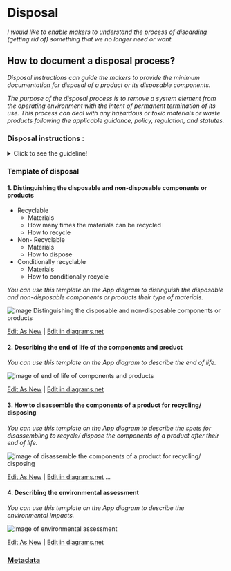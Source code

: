 # **Disposal**

*I would like to enable makers to understand the process of discarding (getting rid of) something that we no longer need or want.* 

## **How to document a disposal process?**

*Disposal instructions can guide the makers to provide the minimum documentation for disposal of a product or its disposable components.*

*The purpose of the disposal process is to remove a system element from the operating environment with the intent of permanent termination of its use. This process can deal with any hazardous or toxic materials or waste products following the applicable guidance, policy, regulation, and statutes.*

 ### **Disposal instructions :** 
<details>
  <summary>Click to see the guideline!</summary>
 
  - **Definition:** *Disposal instructions identify the process of removing a system or its component, ensuring the proper handling of any environmentally sensitive materials, and sending the remainder to surplus storage or sale.*


```
What does comprise the documentation of disposal instructions?

 1. Distinguishing the disposable and non-disposable components or products
   - Recyclable: a process of turning waste into another form of new and reusable materials
      - Identifying the material of disposable components or products.
         - Disposable products are most often made from
            - Polystyrene 
            - Cotton
            - etc.
     - Determining what material can recycle many times
     - How to recycle the components or products and their type of materials?
   - Non-recyclable: the components or products that design for single-use, which means they get discarded immediately after use.
      - Identifying the material of components or products.
         - Textiles
         - Ceramics
         - Etc.
      - How to dispose the non-recyclable components or products and their type of materials?
         - Incineration: This type of waste disposal involves the dumping off method where you eliminate waste materials via combustion.
         - Landfill: It involves collecting, transporting, dumping, and burying waste in a designated land.
   - Conditionally recyclable: this tells you if any additional steps are required before recycling the component or product.
      - Identifying the conditional recyclable materials 
      - How to conditionally recycle the components or products and their type of materials?
 2. Identify the product lifespan for disposing or recycling
 3. How to disassemble the components a product for recycling/disposing?
 4. Describing the environmental assessment: it is the assessment of the environmental consequences of disposing or recycling a product before the decision to move forward with the proposed action.
   - The negative consequences of disposable products on the environment if sustainability isn't factored into disposal options.
   - How to select the disposal or recycling process to have a less environmental impact?
 
How to visualize the process of disposal? 
 1. Images 
 2. Videos 
```
</details>

### Template of disposal
 
 #### 1. Distinguishing the disposable and non-disposable components or products
  * Recyclable 
     * Materials
     * How many times the materials can be recycled
     * How to recycle 
  * Non- Recyclable
      * Materials
      * How to dispose
  * Conditionally recyclable
     * Materials
     * How to conditionally recycle

 *You can use this template on the App diagram to distinguish the disposable and non-disposable components or products their type of materials.*
 
 ![image Distinguishing the disposable and non-disposable components or products](https://github.com/OPEN-NEXT/WP2.3.-Workspace-for-documentation-of-OSH-design-reuse/blob/main/Sources/Images/Disposal.jpg)

 <a href="https://app.diagrams.net/#Hamerezoji1362%2Fdrawio-github%2Fmaster%2FDisposal.drawio" target="_blank">Edit As New</a> | <a href="https://app.diagrams.net/#Hamerezoji1362%2Fdrawio-github%2Fmaster%2FDisposal.png">Edit in diagrams.net</a>
 
 #### 2. Describing the end of life of the components and product 
 
  *You can use this template on the App diagram to describe the end of life.*
 
 ![image of end of life of components and products](https://github.com/OPEN-NEXT/WP2.3.-Workspace-for-documentation-of-OSH-design-reuse/blob/main/Sources/Images/End%20of%20life%20of%20product%20and%20components%20.jpg)

 <a href="https://app.diagrams.net/#Hamerezoji1362%2Fdrawio-github%2Fmaster%2FEnd%20of%20life%20of%20product%20and%20components%20.drawio">Edit As New</a> | <a href="https://app.diagrams.net/#Hamerezoji1362%2Fdrawio-github%2Fmaster%2F%20End%20of%20life%20of%20product%20and%20components%20.png">Edit in diagrams.net</a>

 #### 3. How to disassemble the components of a product for recycling/ disposing
 
   *You can use this template on the App diagram to describe the spets for disassembling to recycle/ dispose the components of a product after their end of life.*
 
 ![image of disassemble the components of a product for recycling/ disposing](https://github.com/OPEN-NEXT/WP2.3.-Workspace-for-documentation-of-OSH-design-reuse/blob/main/Sources/Images/Disassembly%20for%20recycling%20or%20disposing%20.jpg)

 <a href="https://app.diagrams.net/#Hamerezoji1362%2Fdrawio-github%2Fmaster%2FDisassemble%20for%20recycling%20or%20disposing.drawio">Edit As New</a> | <a href="https://app.diagrams.net/#Hamerezoji1362%2Fdrawio-github%2Fmaster%2FDisassembly%20for%20recycling%20or%20disposing%20.drawio.png">Edit in diagrams.net</a>
 ...
 #### 4. Describing the environmental assessment 
 
  
   *You can use this template on the App diagram to describe the environmental impacts.*
 
 ![image of environmental assessment ](https://github.com/OPEN-NEXT/WP2.3.-Workspace-for-documentation-of-OSH-design-reuse/blob/main/Sources/Images/Environmental%20impact.jpg)

 <a href="https://app.diagrams.net/#Hamerezoji1362%2Fdrawio-github%2Fmaster%2FEnvironmental%20impact.drawio">Edit As New</a> | <a href="https://app.diagrams.net/#Hamerezoji1362%2Fdrawio-github%2Fmaster%2FEnvironmental%20impact.drawio.png">Edit in diagrams.net</a>

### [Metadata](https://github.com/OPEN-NEXT/wp2.3_Guideline-for-documentation-of-OSH-design-reuse/tree/main/Metadata/8.%20Disposal)
